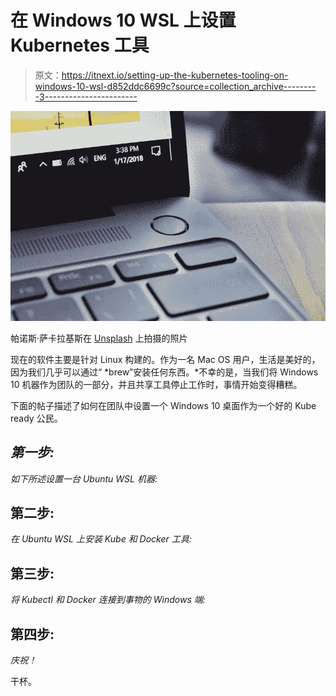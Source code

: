 # 在 Windows 10 WSL 上设置 Kubernetes 工具

> 原文：<https://itnext.io/setting-up-the-kubernetes-tooling-on-windows-10-wsl-d852ddc6699c?source=collection_archive---------3----------------------->

![](img/24e31865f431317b219c31be0365dcf6.png)

帕诺斯·萨卡拉基斯在 [Unsplash](https://unsplash.com/search/photos/windows-10?utm_source=unsplash&utm_medium=referral&utm_content=creditCopyText) 上拍摄的照片

现在的软件主要是针对 Linux 构建的。作为一名 Mac OS 用户，生活是美好的，因为我们几乎可以通过“ *brew”安装任何东西。*不幸的是，当我们将 Windows 10 机器作为团队的一部分，并且共享工具停止工作时，事情开始变得糟糕。

下面的帖子描述了如何在团队中设置一个 Windows 10 桌面作为一个好的 Kube ready 公民。

## *第一步:*

*如下所述设置一台 Ubuntu WSL 机器:*

## 第二步:

*在 Ubuntu WSL 上安装 Kube 和 Docker 工具:*

## 第三步:

*将 Kubectl 和 Docker 连接到事物的 Windows 端:*

## 第四步:

*庆祝！*

干杯。